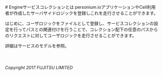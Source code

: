 ﻿﻿﻿# Engineサービスコレクションとは
personium.ioアプリケーションやCell利用者が作成したサーバサイドロジックを登録しこれを走行させることができます。  

はじめに、ユーザロジックをファイルとして登録し、サービスコレクションの設定を行ってパスとの関連付けを行うことで、コレクション配下の任意のパスからのリクエストに対してユーザロジックを走行させることができます。

詳細はサービスのモデルを参照。
<br>
<br>
<br>
###### Copyright 2017    FUJITSU LIMITED
